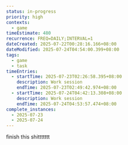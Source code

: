 ```yaml
---
status: in-progress
priority: high
contexts:
  - game
timeEstimate: 480
recurrence: FREQ=DAILY;INTERVAL=1
dateCreated: 2025-07-22T00:28:16.166+08:00
dateModified: 2025-07-24T04:54:00.399+08:00
tags:
  - game
  - task
timeEntries:
  - startTime: 2025-07-23T02:26:58.395+08:00
    description: Work session
    endTime: 2025-07-23T02:49:42.974+08:00
  - startTime: 2025-07-24T04:42:13.308+08:00
    description: Work session
    endTime: 2025-07-24T04:53:57.474+08:00
complete_instances:
  - 2025-07-23
  - 2025-07-24
---
```


finish this shittttttt


